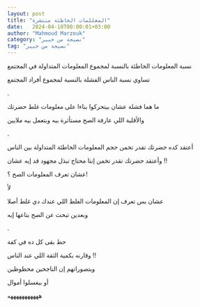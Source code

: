 ```yaml
---
layout: post
title: "المعللمات الخاطئة منتشرة"
date:   2024-04-10T00:00:01+03:00
author: "Mahmoud Marzouk"
category: "نصيحة من خبير"
tag: "نصيحة من خبير"
---
```



نسبة المعلومات الخاطئة بالنسبة لمجموع المعلومات
المتداولة في المجتمع

تساوي نسبة الناس الفشلة بالنسبة لمجموع أفراد
المجتمع

.

ما هما فشلة عشان بيتحركوا بناءا على معلومات غلط
حضرتك

والأقلية اللي عارفة الصح مستأثرة بيه وبتعمل بيه
ملايين

.

أعتقد كده حضرتك تقدر تخمن حجم المعلومات الخاطئة
المتداولة بين الناس

وأعتقد حضرتك تقدر تخمن إنتا محتاج تبذل مجهود قد إيه
عشان !!

عشان تعرف المعلومات الصح ؟!

لأ

عشان بس تعرف إن المعلومات الغلط اللي عندك دي غلط
أصلا

وبعدين تبحث عن الصح بتاعها إيه

.

حط بقى كل ده في كفة

وقارنه بكمية الثقة اللي عند الناس !!

وبتصوراتهم إن الناجحين محظوظين

أو بيغسلوا أموال

هههههههههههه
